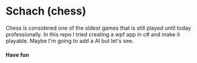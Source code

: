 # Schach (chess)

Chess is considered one of the oldest games that is still played until today professionally.
In this repo I tried creating a wpf app in c# and make it playable. Maybe I'm going to add a AI but let's see.

#### Have fun
